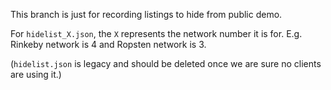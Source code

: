 This branch is just for recording listings to hide from public demo.

For `hidelist_X.json`, the `X` represents the network number it is for. E.g. Rinkeby network is 4 and Ropsten network is 3.

(`hidelist.json` is legacy and should be deleted once we are sure no clients are using it.)  
